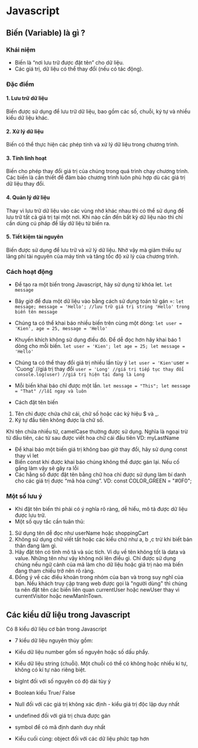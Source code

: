 # Javascript 

## Biến (Variable) là gì ?
### Khái niệm
- Biến là “nơi lưu trữ được đặt tên” cho dữ liệu.
- Các giá trị, dữ liệu có thể thay đổi (nếu có tác động).

### Đặc điểm
#### 1. Lưu trữ dữ liệu
Biến được sử dụng để lưu trữ dữ liệu, bao gồm các số, chuỗi, ký tự và nhiều kiểu dữ liệu khác.
#### 2. Xử lý dữ liệu
Biến có thể thực hiện các phép tính và xử lý dữ liệu trong chương trình.
#### 3. Tính linh hoạt
Biến cho phép thay đổi giá trị của chúng trong quá trình chạy chương trình. Các biến là cần thiết để đảm bảo chương trình luôn phù hợp dù các giá trị
dữ liệu thay đổi.
#### 4. Quản lý dữ liệu
Thay vì lưu trữ dữ liệu vào các vùng nhớ khác nhau thì có thể sử dụng để lưu trữ tất cả giá trị tại một nơi.
Khi nào cần đến bất kỳ dữ liệu nào thì chỉ cần dùng cú pháp để lấy dữ liệu từ biến ra.
#### 5. Tiết kiệm tài nguyên
Biến được sử dụng để lưu trữ và xử lý dữ liệu. Nhờ vậy mà giảm thiểu sự lãng phí tài nguyên của máy tính và tăng tốc độ xử lý của chương trình.

### Cách hoạt động
- Để tạo ra một biến trong Javascript, hãy sử dụng từ khóa let.
`let message`
- Bây giờ để đưa một dữ liệu vào bằng cách sử dụng toán tử gán =:
``` let message; message = 'Hello'; //lưu trữ giá trị string 'Hello' trong biến tên message ```
- Chúng ta có thể khai báo nhiều biến trên cùng một dòng:
` let user = 'Kien', age = 25, message = 'Hello' `
- Khuyến khích không sử dụng điều đó. Để dễ đọc hơn hãy khai báo 1 dòng cho mỗi biến.
` let user = 'Kien';
    let age = 25;
    let message = 'Hello' `

- Chúng ta có thể thay đổi giá trị nhiều lần tùy ý
` let user = 'Kien'
`user = 'Cuong' //giá trị thay đổi
`user = 'Long' //giá trị tiếp tục thay đổi
console.log(user) //giá trị hiện tại đang là Long `

- Mỗi biến khai báo chỉ được một lần.
`let message = "This";
let message = "That" //lỗi ngay và luôn`

- Cách đặt tên biến
1. Tên chỉ được chứa chữ cái, chữ số hoặc các ký hiệu $ và _.
2. Ký tự đầu tiên không được là chữ số.

Khi tên chứa nhiều từ, camelCase thường được sử dụng.
Nghĩa là ngoại trừ từ đầu tiên, các từ sau được viết hoa chữ cái đầu tiên
VD: myLastName

- Để khai báo một biến giá trị không bao giờ thay đổi, hãy sử dụng const thay vì let
- Biến const khi được khai báo chúng không thể được gán lại. Nếu cố gắng làm vậy sẽ gây ra lỗi
- Các hằng số được đặt tên bằng chữ hoa chỉ được sử dụng làm bí danh cho các giá trị được “mã hóa cứng”.
VD: const COLOR_GREEN = "#0F0";

### Một số lưu ý
- Khi đặt tên biến thì phải có ý nghĩa rõ ràng, dễ hiểu, mô tả được dữ liệu được lưu trữ.
- Một số quy tắc cần tuân thủ: 
1. Sử dụng tên dễ đọc như userName hoặc shoppingCart
2. Không sử dụng chữ viết tắt hoặc các kiểu chữ như a, b ,c trừ khi biết bản thân đang làm gì.
3. Hãy đặt tên có tính mô tả và súc tích. Ví dụ về tên không tốt là data và value. Những tên như vậy không nói lên điều gì. Chỉ được sử dụng chúng nếu ngữ cảnh của mã làm cho dữ liệu hoặc giá trị nào mà biến đang tham chiếu trở nên rõ ràng.
4. Đồng ý về các điều khoản trong nhóm của bạn và trong suy nghĩ của bạn. Nếu khách truy cập trang web được gọi là "người dùng" thì chúng ta nên đặt tên các biến liên quan currentUser hoặc newUser thay vì currentVisitor hoặc newManInTown.

## Các kiểu dữ liệu trong Javascript
Có 8 kiểu dữ liệu cơ bản trong Javascript
- 7 kiểu dữ liệu nguyên thủy gồm: 
-  Kiểu dữ liệu number gồm số nguyên hoặc số dấu phẩy.
-  Kiểu dữ liệu string (chuỗi). Một chuỗi có thể có không hoặc nhiều kí tự, không có kí tự nào riêng biệt.
-  bigInt đối với số nguyên có độ dài tùy ý
-  Boolean kiểu True/ False
-  Null đối với các giá trị không xác định - kiểu giá trị độc lập duy nhất
-  undefined đối với giá trị chưa được gán
-  symbol để có mã định danh duy nhất

- Kiểu cuối cùng: object đối với các dữ liệu phức tạp hơn


